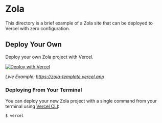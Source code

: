 # Zola

This directory is a brief example of a Zola site that can be deployed to Vercel with zero configuration.

## Deploy Your Own

Deploy your own Zola project with Vercel.

[![Deploy with Vercel](https://vercel.com/button)](https://vercel.com/new/clone?repository-url=https://github.com/khulnasoft/devship/tree/main/examples/zola&template=zola)

_Live Example: https://zola-template.vercel.app_

### Deploying From Your Terminal

You can deploy your new Zola project with a single command from your terminal using [Vercel CLI](https://vercel.com/download):

```shell
$ vercel
```
